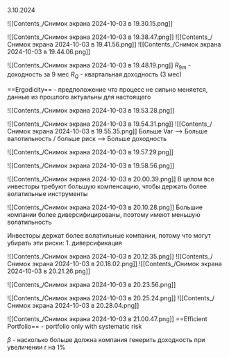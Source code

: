 3.10.2024

![[Contents_/Снимок экрана 2024-10-03 в 19.30.15.png]]

![[Contents_/Снимок экрана 2024-10-03 в 19.38.47.png]]
![[Contents_/Снимок экрана 2024-10-03 в 19.41.56.png]]
![[Contents_/Снимок экрана 2024-10-03 в 19.44.06.png]]

![[Contents_/Снимок экрана 2024-10-03 в 19.48.19.png]]
$R_{9m}$ - доходность за 9 мес
$R_Q$ - квартальная доходность (3 мес)

==Ergodicity== - предположение что процесс не сильно меняется, данные из прошлого актуальны для настоящего

![[Contents_/Снимок экрана 2024-10-03 в 19.53.28.png]]

![[Contents_/Снимок экрана 2024-10-03 в 19.54.31.png]]
![[Contents_/Снимок экрана 2024-10-03 в 19.55.35.png]]
Больше Var —> Больше валотильность / больше риск —> Больше доходность

![[Contents_/Снимок экрана 2024-10-03 в 19.57.29.png]]

![[Contents_/Снимок экрана 2024-10-03 в 19.58.56.png]]

![[Contents_/Снимок экрана 2024-10-03 в 20.00.39.png]]
В целом все инвесторы требуют большую компенсацию, чтобы держать более волатильные инструменты

![[Contents_/Снимок экрана 2024-10-03 в 20.10.28.png]]
 Большие компании более диверсифицированы, поэтому имеют меньшую волатильность

Инвесторы держат более волатильные компании, потому что могут убирать эти риски:
	1. диверсификация

![[Contents_/Снимок экрана 2024-10-03 в 20.12.35.png]]
![[Contents_/Снимок экрана 2024-10-03 в 20.18.02.png]]
![[Contents_/Снимок экрана 2024-10-03 в 20.21.26.png]]

![[Contents_/Снимок экрана 2024-10-03 в 20.23.56.png]]

![[Contents_/Снимок экрана 2024-10-03 в 20.25.24.png]]
![[Contents_/Снимок экрана 2024-10-03 в 20.28.04.png]]

![[Contents_/Снимок экрана 2024-10-03 в 21.00.47.png]]
==Efficient Portfolio== - portfolio only with systematic risk

$\beta$ - насколько больше должна компания генерить доходность при увеличении r  на 1%
